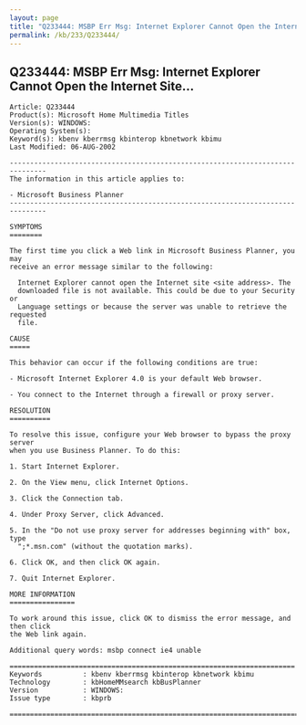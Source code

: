```yaml
---
layout: page
title: "Q233444: MSBP Err Msg: Internet Explorer Cannot Open the Internet Site..."
permalink: /kb/233/Q233444/
---
```


## Q233444: MSBP Err Msg: Internet Explorer Cannot Open the Internet Site...

	Article: Q233444
	Product(s): Microsoft Home Multimedia Titles
	Version(s): WINDOWS:
	Operating System(s): 
	Keyword(s): kbenv kberrmsg kbinterop kbnetwork kbimu
	Last Modified: 06-AUG-2002
	
	-------------------------------------------------------------------------------
	The information in this article applies to:
	
	- Microsoft Business Planner 
	-------------------------------------------------------------------------------
	
	SYMPTOMS
	========
	
	The first time you click a Web link in Microsoft Business Planner, you may
	receive an error message similar to the following:
	
	  Internet Explorer cannot open the Internet site <site address>. The
	  downloaded file is not available. This could be due to your Security or
	  Language settings or because the server was unable to retrieve the requested
	  file.
	
	CAUSE
	=====
	
	This behavior can occur if the following conditions are true:
	
	- Microsoft Internet Explorer 4.0 is your default Web browser.
	
	- You connect to the Internet through a firewall or proxy server.
	
	RESOLUTION
	==========
	
	To resolve this issue, configure your Web browser to bypass the proxy server
	when you use Business Planner. To do this:
	
	1. Start Internet Explorer.
	
	2. On the View menu, click Internet Options.
	
	3. Click the Connection tab.
	
	4. Under Proxy Server, click Advanced.
	
	5. In the "Do not use proxy server for addresses beginning with" box, type
	  ";*.msn.com" (without the quotation marks).
	
	6. Click OK, and then click OK again.
	
	7. Quit Internet Explorer.
	
	MORE INFORMATION
	================
	
	To work around this issue, click OK to dismiss the error message, and then click
	the Web link again.
	
	Additional query words: msbp connect ie4 unable
	
	======================================================================
	Keywords          : kbenv kberrmsg kbinterop kbnetwork kbimu 
	Technology        : kbHomeMMsearch kbBusPlanner
	Version           : WINDOWS:
	Issue type        : kbprb
	
	=============================================================================
	
